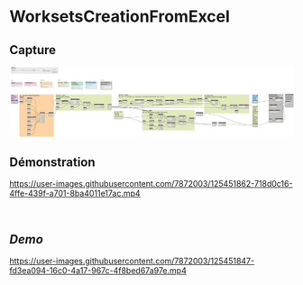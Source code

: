 # WorksetsCreationFromExcel

## Capture
<img src="BIM1_WorksetsCreationFromExcel.png" alt="BIM One Inc." /> 

## Démonstration

https://user-images.githubusercontent.com/7872003/125451862-718d0c16-4ffe-439f-a701-8ba4011e17ac.mp4

</br>

## *Demo*

https://user-images.githubusercontent.com/7872003/125451847-fd3ea094-16c0-4a17-967c-4f8bed67a97e.mp4
